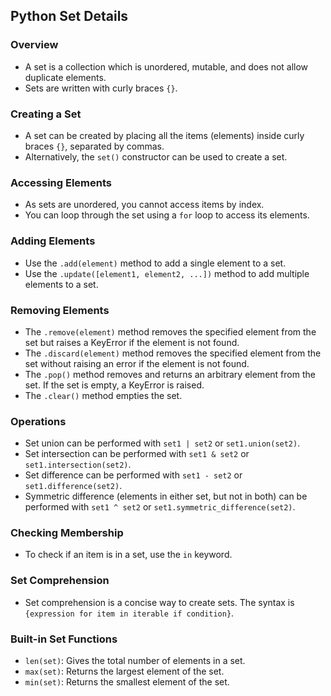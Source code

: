 ## Python Set Details

### Overview
- A set is a collection which is unordered, mutable, and does not allow duplicate elements.
- Sets are written with curly braces `{}`.

### Creating a Set
- A set can be created by placing all the items (elements) inside curly braces `{}`, separated by commas.
- Alternatively, the `set()` constructor can be used to create a set.

### Accessing Elements
- As sets are unordered, you cannot access items by index.
- You can loop through the set using a `for` loop to access its elements.

### Adding Elements
- Use the `.add(element)` method to add a single element to a set.
- Use the `.update([element1, element2, ...])` method to add multiple elements to a set.

### Removing Elements
- The `.remove(element)` method removes the specified element from the set but raises a KeyError if the element is not found.
- The `.discard(element)` method removes the specified element from the set without raising an error if the element is not found.
- The `.pop()` method removes and returns an arbitrary element from the set. If the set is empty, a KeyError is raised.
- The `.clear()` method empties the set.


### Operations
- Set union can be performed with `set1 | set2` or `set1.union(set2)`.
- Set intersection can be performed with `set1 & set2` or `set1.intersection(set2)`.
- Set difference can be performed with `set1 - set2` or `set1.difference(set2)`.
- Symmetric difference (elements in either set, but not in both) can be performed with `set1 ^ set2` or `set1.symmetric_difference(set2)`.

### Checking Membership
- To check if an item is in a set, use the `in` keyword.

### Set Comprehension
- Set comprehension is a concise way to create sets. The syntax is `{expression for item in iterable if condition}`.

### Built-in Set Functions
- `len(set)`: Gives the total number of elements in a set.
- `max(set)`: Returns the largest element of the set.
- `min(set)`: Returns the smallest element of the set.
